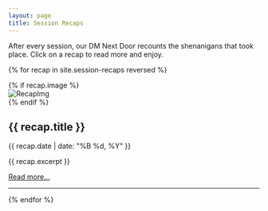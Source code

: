```yaml
---
layout: page
title: Session Recaps
---
```



<link rel="stylesheet" href="{{ '/assets/css/main.css' | relative_url }}">

After every session, our DM Next Door recounts the shenanigans that took place.  Click on a recap to read more and enjoy.

{% for recap in site.session-recaps reversed %}

<div class="card">
{% if recap.image %}  
    <div class="card-image">
        <img src="{{ recap.image | relative_url }}" alt="RecapImg" />
    </div>
{% endif %}
    <div class="card-content">
        <h2>{{ recap.title }}</h2>
        <p>{{ recap.date | date: "%B %d, %Y" }}</p>
        <p>{{ recap.excerpt }}</p>
        <p><a href="{{ recap.url | relative_url }}">Read more...</a></p>
    </div>
</div>

---

{% endfor %}
